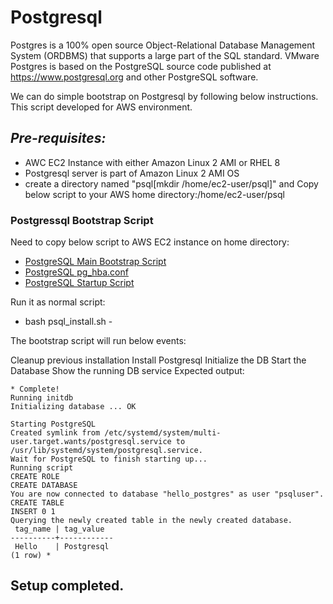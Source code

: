 # Postgresql

Postgres is a 100% open source Object-Relational Database Management System (ORDBMS) that supports a large part of the SQL standard.
VMware Postgres is based on the PostgreSQL source code published at https://www.postgresql.org and other PostgreSQL software.

We can do simple bootstrap on Postgresql by following below instructions. This script developed for AWS environment. 

## *Pre-requisites:*

- AWC EC2 Instance with either Amazon Linux 2 AMI or RHEL 8
- Postgresql server is part of Amazon Linux 2 AMI OS
- create a directory named "psql[mkdir /home/ec2-user/psql]" and Copy below script to your AWS home directory:/home/ec2-user/psql

### Postgressql Bootstrap Script
Need to copy below script to AWS EC2 instance on home directory:
  - [PostgreSQL Main Bootstrap Script](https://github.com/romant/hackathon/blob/main/psql_install.sh)
  - [PostgreSQL pg_hba.conf](https://github.com/romant/hackathon/blob/main/pg_hba.conf)
  - [PostgreSQL Startup Script](https://github.com/romant/hackathon/blob/main/startup.sql)


Run it as normal script:
- bash psql_install.sh -

The bootstrap script will run below events:


Cleanup previous installation
Install Postgresql
Initialize the DB
Start the Database
Show the running DB service
Expected output:

```
* Complete!
Running initdb
Initializing database ... OK

Starting PostgreSQL
Created symlink from /etc/systemd/system/multi-user.target.wants/postgresql.service to /usr/lib/systemd/system/postgresql.service.
Wait for PostgreSQL to finish starting up...
Running script
CREATE ROLE
CREATE DATABASE
You are now connected to database "hello_postgres" as user "psqluser".
CREATE TABLE
INSERT 0 1
Querying the newly created table in the newly created database.
 tag_name | tag_value
----------+------------
 Hello    | Postgresql
(1 row) *
```
## Setup completed.

